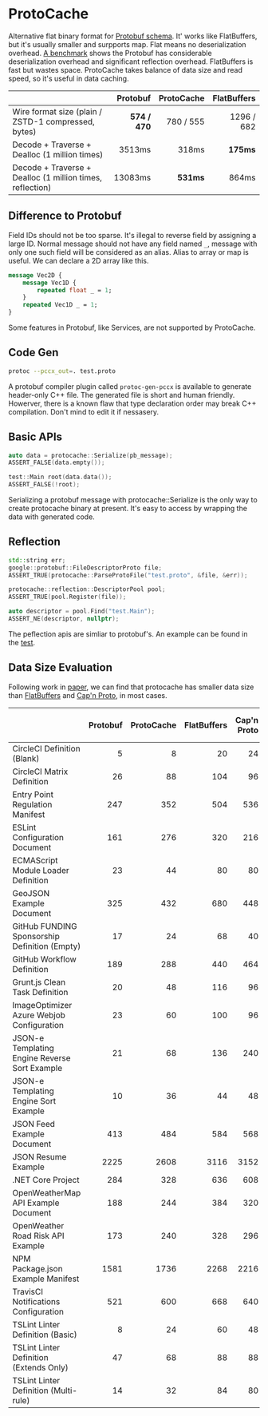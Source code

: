# ProtoCache

Alternative flat binary format for [Protobuf schema](https://protobuf.dev/programming-guides/proto3/). It' works like FlatBuffers, but it's usually smaller and surpports map. Flat means no deserialization overhead. [A benchmark](test/benchmark) shows the Protobuf has considerable deserialization overhead and significant reflection overhead. FlatBuffers is fast but wastes space. ProtoCache takes balance of data size and read speed, so it's useful in data caching.

|  | Protobuf | ProtoCache | FlatBuffers |
|:-------|----:|----:|----:|
| Wire format size (plain / ZSTD-1 compressed, bytes) | **574 / 470**| 780 / 555 | 1296 / 682 |
| Decode + Traverse + Dealloc (1 million times) | 3513ms | 318ms | **175ms** |
| Decode + Traverse + Dealloc (1 million times, reflection) | 13083ms | **531ms** | 864ms |

## Difference to Protobuf
Field IDs should not be too sparse. It's illegal to reverse field by assigning a large ID. Normal message should not have any field named `_`, message with only one such field will be considered as an alias. Alias to array or map is useful. We can declare a 2D array like this.
```protobuf
message Vec2D {
	message Vec1D {
		repeated float _ = 1;
	}
	repeated Vec1D _ = 1;
}
```
Some features in Protobuf, like Services, are not supported by ProtoCache.

## Code Gen
```sh
protoc --pccx_out=. test.proto
```
A protobuf compiler plugin called `protoc-gen-pccx` is available to generate header-only C++ file. The generated file is short and human friendly. Howerver, there is a known flaw that type declaration order may break C++ compilation. Don't mind to edit it if nessasery.

## Basic APIs
```cpp
auto data = protocache::Serialize(pb_message);
ASSERT_FALSE(data.empty());

test::Main root(data.data());
ASSERT_FALSE(!root);
```
Serializing a protobuf message with protocache::Serialize is the only way to create protocache binary at present. It's easy to access by wrapping the data with generated code.

## Reflection
```cpp
std::string err;
google::protobuf::FileDescriptorProto file;
ASSERT_TRUE(protocache::ParseProtoFile("test.proto", &file, &err));

protocache::reflection::DescriptorPool pool;
ASSERT_TRUE(pool.Register(file));

auto descriptor = pool.Find("test.Main");
ASSERT_NE(descriptor, nullptr);
```
The peflection apis are simliar to protobuf's. An example can be found in the [test](test/protocache.cc).

## Data Size Evaluation
Following work in [paper](https://arxiv.org/pdf/2201.02089.pdf), we can find that protocache has smaller data size than [FlatBuffers](https://flatbuffers.dev/) and [Cap'n Proto](https://capnproto.org/), in most cases.

|  | Protobuf | ProtoCache | FlatBuffers | Cap'n Proto | Protobuf-ZSTD1 | ProtoCache-ZSTD1 | Cap'n Proto (Packed) |
|:-------|----:|----:|----:|----:|----:|----:|----:|
| CircleCI Definition (Blank) | 5 | 8 | 20 | 24 | 18 | 21 | 6 |
| CircleCI Matrix Definition | 26 | 88 | 104 | 96 | 39 | 61 | 36 |
| Entry Point Regulation Manifest | 247 | 352 | 504 | 536 | 195 | 236 | 318 |
| ESLint Configuration Document | 161 | 276 | 320 | 216 | 158 | 136 | 131 |
| ECMAScript Module Loader Definition | 23 | 44 | 80 | 80 | 36 | 57 | 35 |
| GeoJSON Example Document | 325 | 432 | 680 | 448 | 128 | 165 | 228 | 165 |
| GitHub FUNDING Sponsorship Definition (Empty) | 17 | 24 | 68 | 40 | 30 | 37 | 25 |
| GitHub Workflow Definition | 189 | 288 | 440 | 464 | 170 | 212 | 242 |
| Grunt.js Clean Task Definition | 20 | 48 | 116 | 96 | 33 | 51 | 39 |
| ImageOptimizer Azure Webjob Configuration | 23 | 60 | 100 | 96 | 36 | 65 | 44 |
| JSON-e Templating Engine Reverse Sort Example | 21 | 68 | 136 | 240 | 34 | 67 | 43 |
| JSON-e Templating Engine Sort Example | 10 | 36 | 44 | 48 | 23 | 49 | 18 |
| JSON Feed Example Document | 413 | 484 | 584 | 568 | 264 | 319 | 470 |
| JSON Resume Example | 2225 | 2608 | 3116 | 3152 | 1411 | 1584 | 2549 |
| .NET Core Project | 284 | 328 | 636 | 608 | 178 | 158 | 376 |
| OpenWeatherMap API Example Document | 188 | 244 | 384 | 320 | 201 | 227 | 206 |
| OpenWeather Road Risk API Example | 173 | 240 | 328 | 296 | 178 | 218 | 204 |
| NPM Package.json Example Manifest | 1581 | 1736 | 2268 | 2216 | 952 | 1021 | 1755 |
| TravisCI Notifications Configuration | 521 | 600 | 668 | 640 | 105 | 121 | 566 |
| TSLint Linter Definition (Basic) | 8 | 24 | 60 | 48 | 21 | 37 | 12 |
| TSLint Linter Definition (Extends Only) | 47 | 68 | 88 | 88 | 53 | 75 | 62 |
| TSLint Linter Definition (Multi-rule) | 14 | 32 | 84 | 80 | 27 | 45 | 23 |